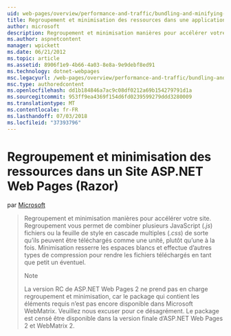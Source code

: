 ```yaml
---
uid: web-pages/overview/performance-and-traffic/bundling-and-minifying-assets-in-an-aspnet-web-pages-razor-site
title: Regroupement et minimisation des ressources dans une application Web Pages (Razor) Site | Microsoft Docs
author: microsoft
description: Regroupement et minimisation manières pour accélérer votre site. Regroupement de permet de combiner plusieurs fichiers JavaScript (.js) ou plusieurs styles CSS (...)
ms.author: aspnetcontent
manager: wpickett
ms.date: 06/21/2012
ms.topic: article
ms.assetid: 8906f1e9-4b66-4a03-8e8a-9e9debf8ed91
ms.technology: dotnet-webpages
msc.legacyurl: /web-pages/overview/performance-and-traffic/bundling-and-minifying-assets-in-an-aspnet-web-pages-razor-site
msc.type: authoredcontent
ms.openlocfilehash: dd1b184846a7ac9c08df0212a69b154279791d1a
ms.sourcegitcommit: 953ff9ea4369f154d6fd0239599279ddd3280009
ms.translationtype: MT
ms.contentlocale: fr-FR
ms.lasthandoff: 07/03/2018
ms.locfileid: "37393796"
---
```

<a name="bundling-and-minifying-assets-in-an-aspnet-web-pages-razor-site"></a>Regroupement et minimisation des ressources dans un Site ASP.NET Web Pages (Razor)
====================
par [Microsoft](https://github.com/microsoft)

> Regroupement et minimisation manières pour accélérer votre site. Regroupement vous permet de combiner plusieurs JavaScript (*.js*) fichiers ou la feuille de style en cascade multiples (*.css*) de sorte qu’ils peuvent être téléchargés comme une unité, plutôt qu’une à la fois. Minimisation resserre les espaces blancs et effectue d’autres types de compression pour rendre les fichiers téléchargés en tant que petit un éventuel.
> 
> > [!NOTE]
> > La version RC de ASP.NET Web Pages 2 ne prend pas en charge regroupement et minimisation, car le package qui contient les éléments requis n’est pas encore disponible dans Microsoft WebMatrix. Veuillez nous excuser pour ce désagrément. Le package est censé être disponible dans la version finale d’ASP.NET Web Pages 2 et WebMatrix 2.
